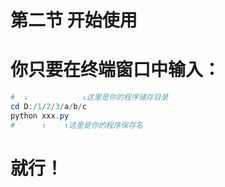 # 第二节 开始使用

# 你只要在终端窗口中输入：


```powershell
#  ↓            ↓这里是你的程序储存目录
cd D:/1/2/3/a/b/c
python xxx.py
#      ↑    ↑这里是你的程序保存名
```


# 就行！
